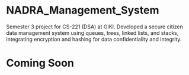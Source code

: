 # NADRA_Management_System
Semester 3 project for CS-221 (DSA) at GIKI. Developed a secure citizen data management system using queues, trees, linked lists, and stacks, integrating encryption and hashing for data confidentiality and integrity.

# Coming Soon
